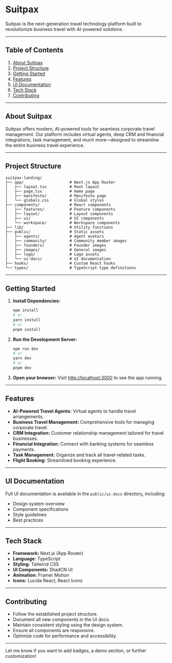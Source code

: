 # Suitpax

Suitpax is the next-generation travel technology platform built to revolutionize business travel with AI-powered solutions.

---

## Table of Contents

1. [About Suitpax](#about-suitpax)
2. [Project Structure](#project-structure)
3. [Getting Started](#getting-started)
4. [Features](#features)
5. [UI Documentation](#ui-documentation)
6. [Tech Stack](#tech-stack)
7. [Contributing](#contributing)

---

## About Suitpax

Suitpax offers modern, AI-powered tools for seamless corporate travel management. Our platform includes virtual agents, deep CRM and financial integrations, task management, and much more—designed to streamline the entire business travel experience.

---

## Project Structure

```
suitpax-landing/
├── app/                    # Next.js App Router
│   ├── layout.tsx          # Root layout
│   ├── page.tsx            # Home page
│   ├── manifesto/          # Manifesto page
│   └── globals.css         # Global styles
├── components/             # React components
│   ├── features/           # Feature components
│   ├── layout/             # Layout components
│   ├── ui/                 # UI components
│   └── workspace/          # Workspace components
├── lib/                    # Utility functions
├── public/                 # Static assets
│   ├── agents/             # Agent avatars
│   ├── community/          # Community member images
│   ├── founders/           # Founder images
│   ├── images/             # General images
│   ├── logo/               # Logo assets
│   └── ui-docs/            # UI documentation
├── hooks/                  # Custom React hooks
└── types/                  # TypeScript type definitions
```

---

## Getting Started

1. **Install Dependencies:**
   ```bash
   npm install
   # or
   yarn install
   # or
   pnpm install
   ```

2. **Run the Development Server:**
   ```bash
   npm run dev
   # or
   yarn dev
   # or
   pnpm dev
   ```

3. **Open your browser:**
   Visit [http://localhost:3000](http://localhost:3000) to see the app running.

---

## Features

- **AI-Powered Travel Agents:** Virtual agents to handle travel arrangements.
- **Business Travel Management:** Comprehensive tools for managing corporate travel.
- **CRM Integration:** Customer relationship management tailored for travel businesses.
- **Financial Integration:** Connect with banking systems for seamless payments.
- **Task Management:** Organize and track all travel-related tasks.
- **Flight Booking:** Streamlined booking experience.

---

## UI Documentation

Full UI documentation is available in the `public/ui-docs` directory, including:
- Design system overview
- Component specifications
- Style guidelines
- Best practices

---

## Tech Stack

- **Framework:** Next.js (App Router)
- **Language:** TypeScript
- **Styling:** Tailwind CSS
- **UI Components:** ShadCN UI
- **Animation:** Framer Motion
- **Icons:** Lucide React, React Icons

---

## Contributing

- Follow the established project structure.
- Document all new components in the UI docs.
- Maintain consistent styling using the design system.
- Ensure all components are responsive.
- Optimize code for performance and accessibility.

---

Let me know if you want to add badges, a demo section, or further customization!
